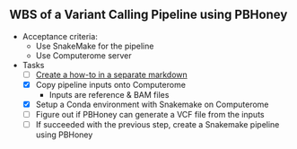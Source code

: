 
## WBS of a Variant Calling Pipeline using PBHoney

* Acceptance criteria:
  - Use SnakeMake for the pipeline
  - Use Computerome server
* Tasks
  - [ ] [Create a how-to in a separate markdown](https://github.com/elena-bio/snakemake-pipelines-v2/issues/1)
  - [x] Copy pipeline inputs onto Computerome
    + Inputs are reference & BAM files
  - [x] Setup a Conda environment with Snakemake on Computerome
  - [ ] Figure out if PBHoney can generate a VCF file from the inputs
  - [ ] If succeeded with the previous step, create a Snakemake pipeline using PBHoney
